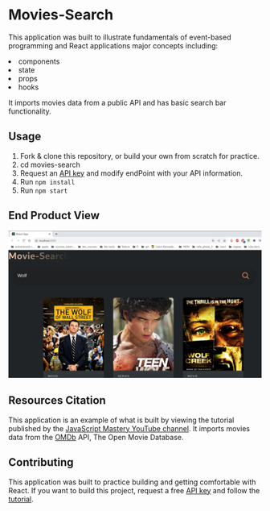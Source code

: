 # Movies-Search

This application was built to illustrate fundamentals of event-based programming and React applications major concepts including:

<li>components</li>
<li>state</li>
<li>props</li>
<li>hooks</li>

It imports movies data from a public API and has basic search bar functionality.

## Usage

1. Fork & clone this repository, or build your own from scratch for practice.
2. cd movies-search
3. Request an <a href="http://www.omdbapi.com/apikey.aspx">API key</a> and modify endPoint with your API information.
4. Run `npm install`
5. Run `npm start`

## End Product View

![Screenshot of the app](frontend/public/readme/example.png)

## Resources Citation

This application is an example of what is built by viewing the tutorial published by the <a href="https://www.youtube.com/c/JavaScriptMastery">JavaScript Mastery YouTube channel</a>. It imports movies data from the <a href="http://www.omdbapi.com/">OMDb</a> API, The Open Movie Database.

## Contributing

This application was built to practice building and getting comfortable with React. If you want to build this project, request a free <a href="http://www.omdbapi.com/apikey.aspx">API key</a> and follow the <a href="https://www.youtube.com/watch?v=b9eMGE7QtTk">tutorial</a>.
